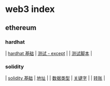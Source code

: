 # web3 index

## ethereum

### hardhat

| [hardhat 基础](docs/ethereum/hardhat/base.md) | [测试 - except](docs/ethereum/hardhat/test-expect.md) |
| [测试脚本](docs/ethereum/hardhat/test-script.md) |

### solidity
| [solidity 基础](docs/ethereum/solidity/base.md) | [地址](docs/ethereum/solidity/address.md) |
| [数据类型](docs/ethereum/solidity/data-type.md) | [关键字](docs/ethereum/solidity/key-words.md) |
| [转账](docs/ethereum/solidity/transfer.md) |

